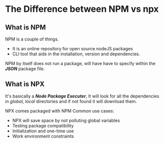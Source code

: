 # The Difference between NPM vs npx

## What is NPM

NPM is a couple of things.
* It is an online repository for open source nodeJS packages
* CLI tool that aids in the installation, version and dependencies.

NPM by itself does not run a package, will have have to specify within the **_JSON_** package file.

## What is NPX

It's basically a **_Node Package Executer_**, It will look for all the dependencies in *global*, *local* directories and if not found it will download them.

NPX comes packaged with NPM
Common use cases:
* NPX will save space by not polluting global variables
* Testing package compatibility
* Initialization and one-time use
* Work environment constraints

